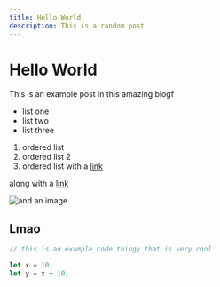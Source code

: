 ```yaml
---
title: Hello World
description: This is a random post
---
```


# Hello World

This is an example post in this amazing blogf

-   list one
-   list two
-   list three

1. ordered list
2. ordered list 2
3. ordered list with a [link](https://google.com)

along with a [link](https://google.com)

![and an image](https://google.com)

## Lmao

```js
// this is an example code thingy that is very cool

let x = 10;
let y = x + 10;
```
